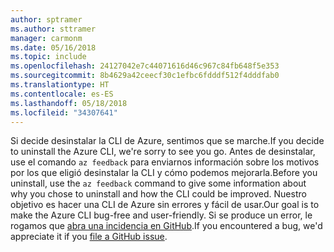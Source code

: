 ```yaml
---
author: sptramer
ms.author: sttramer
manager: carmonm
ms.date: 05/16/2018
ms.topic: include
ms.openlocfilehash: 24127042e7c44071616d46c967c84fb648f5e353
ms.sourcegitcommit: 8b4629a42ceecf30c1efbc6fdddf512f4dddfab0
ms.translationtype: HT
ms.contentlocale: es-ES
ms.lasthandoff: 05/18/2018
ms.locfileid: "34307641"
---
```

<span data-ttu-id="feba5-101">Si decide desinstalar la CLI de Azure, sentimos que se marche.</span><span class="sxs-lookup"><span data-stu-id="feba5-101">If you decide to uninstall the Azure CLI, we're sorry to see you go.</span></span> <span data-ttu-id="feba5-102">Antes de desinstalar, use el comando `az feedback` para enviarnos información sobre los motivos por los que eligió desinstalar la CLI y cómo podemos mejorarla.</span><span class="sxs-lookup"><span data-stu-id="feba5-102">Before you uninstall, use the `az feedback` command to give some information about why you chose to uninstall and how the CLI could be improved.</span></span> <span data-ttu-id="feba5-103">Nuestro objetivo es hacer una CLI de Azure sin errores y fácil de usar.</span><span class="sxs-lookup"><span data-stu-id="feba5-103">Our goal is to make the Azure CLI bug-free and user-friendly.</span></span> <span data-ttu-id="feba5-104">Si se produce un error, le rogamos que [abra una incidencia en GitHub](https://github.com/Azure/azure-cli/issues).</span><span class="sxs-lookup"><span data-stu-id="feba5-104">If you encountered a bug, we'd appreciate it if you [file a GitHub issue](https://github.com/Azure/azure-cli/issues).</span></span>
